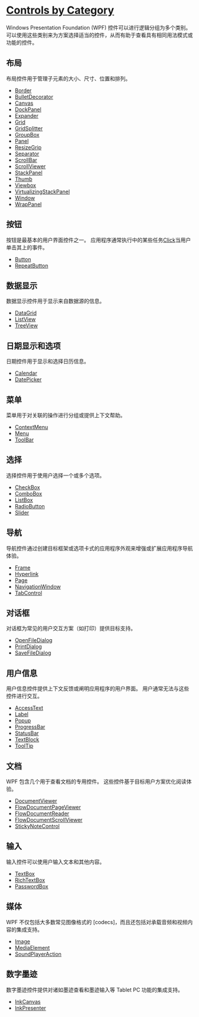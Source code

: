 # [Controls by Category](https://docs.microsoft.com/en-us/dotnet/framework/wpf/controls/controls-by-category)

Windows Presentation Foundation (WPF) 控件可以进行逻辑分组为多个类别。 可以使用这些类别来为方案选择适当的控件，从而有助于查看具有相同用法模式或功能的控件。

## 布局

布局控件用于管理子元素的大小、尺寸、位置和排列。

- [Border](https://docs.microsoft.com/zh-cn/dotnet/api/system.windows.controls.border)
- [BulletDecorator](https://docs.microsoft.com/zh-cn/dotnet/api/system.windows.controls.primitives.bulletdecorator)
- [Canvas](https://docs.microsoft.com/zh-cn/dotnet/api/system.windows.controls.canvas)
- [DockPanel](https://docs.microsoft.com/zh-cn/dotnet/api/system.windows.controls.dockpanel)
- [Expander](https://docs.microsoft.com/zh-cn/dotnet/api/system.windows.controls.expander)
- [Grid](https://docs.microsoft.com/zh-cn/dotnet/api/system.windows.controls.grid)
- [GridSplitter](https://docs.microsoft.com/zh-cn/dotnet/api/system.windows.controls.gridsplitter)
- [GroupBox](https://docs.microsoft.com/zh-cn/dotnet/api/system.windows.controls.groupbox)
- [Panel](https://docs.microsoft.com/zh-cn/dotnet/api/system.windows.controls.panel)
- [ResizeGrip](https://docs.microsoft.com/zh-cn/dotnet/api/system.windows.controls.primitives.resizegrip)
- [Separator](https://docs.microsoft.com/zh-cn/dotnet/api/system.windows.controls.separator)
- [ScrollBar](https://docs.microsoft.com/zh-cn/dotnet/api/system.windows.controls.primitives.scrollbar)
- [ScrollViewer](https://docs.microsoft.com/zh-cn/dotnet/api/system.windows.controls.scrollviewer)
- [StackPanel](https://docs.microsoft.com/zh-cn/dotnet/api/system.windows.controls.stackpanel)
- [Thumb](https://docs.microsoft.com/zh-cn/dotnet/api/system.windows.controls.primitives.thumb)
- [Viewbox](https://docs.microsoft.com/zh-cn/dotnet/api/system.windows.controls.viewbox)
- [VirtualizingStackPanel](https://docs.microsoft.com/zh-cn/dotnet/api/system.windows.controls.virtualizingstackpanel)
- [Window](https://docs.microsoft.com/zh-cn/dotnet/api/system.windows.window)
- [WrapPanel](https://docs.microsoft.com/zh-cn/dotnet/api/system.windows.controls.wrappanel)

## 按钮

按钮是最基本的用户界面控件之一。 应用程序通常执行中的某些任务[Click](https://docs.microsoft.com/zh-cn/dotnet/api/system.windows.controls.primitives.buttonbase.click)当用户单击其上的事件。

- [Button](https://docs.microsoft.com/zh-cn/dotnet/api/system.windows.controls.button)
- [RepeatButton](https://docs.microsoft.com/zh-cn/dotnet/api/system.windows.controls.primitives.repeatbutton)

## 数据显示

数据显示控件用于显示来自数据源的信息。

- [DataGrid](https://docs.microsoft.com/zh-cn/dotnet/api/system.windows.controls.datagrid)
- [ListView](https://docs.microsoft.com/zh-cn/dotnet/api/system.windows.controls.listview)
- [TreeView](https://docs.microsoft.com/zh-cn/dotnet/api/system.windows.controls.treeview)

## 日期显示和选项

日期控件用于显示和选择日历信息。

- [Calendar](https://docs.microsoft.com/zh-cn/dotnet/api/system.windows.controls.calendar)
- [DatePicker](https://docs.microsoft.com/zh-cn/dotnet/api/system.windows.controls.datepicker)

## 菜单

菜单用于对关联的操作进行分组或提供上下文帮助。

- [ContextMenu](https://docs.microsoft.com/zh-cn/dotnet/api/system.windows.controls.contextmenu)
- [Menu](https://docs.microsoft.com/zh-cn/dotnet/api/system.windows.controls.menu)
- [ToolBar](https://docs.microsoft.com/zh-cn/dotnet/api/system.windows.controls.toolbar)

## 选择

选择控件用于使用户选择一个或多个选项。

- [CheckBox](https://docs.microsoft.com/zh-cn/dotnet/api/system.windows.controls.checkbox)
- [ComboBox](https://docs.microsoft.com/zh-cn/dotnet/api/system.windows.controls.combobox)
- [ListBox](https://docs.microsoft.com/zh-cn/dotnet/api/system.windows.controls.listbox)
- [RadioButton](https://docs.microsoft.com/zh-cn/dotnet/api/system.windows.controls.radiobutton)
- [Slider](https://docs.microsoft.com/zh-cn/dotnet/api/system.windows.controls.slider)

## 导航

导航控件通过创建目标框架或选项卡式的应用程序外观来增强或扩展应用程序导航体验。

- [Frame](https://docs.microsoft.com/zh-cn/dotnet/api/system.windows.controls.frame)
- [Hyperlink](https://docs.microsoft.com/zh-cn/dotnet/api/system.windows.documents.hyperlink)
- [Page](https://docs.microsoft.com/zh-cn/dotnet/api/system.windows.controls.page)
- [NavigationWindow](https://docs.microsoft.com/zh-cn/dotnet/api/system.windows.navigation.navigationwindow)
- [TabControl](https://docs.microsoft.com/zh-cn/dotnet/api/system.windows.controls.tabcontrol)

## 对话框

对话框为常见的用户交互方案（如打印）提供目标支持。

- [OpenFileDialog](https://docs.microsoft.com/zh-cn/dotnet/api/microsoft.win32.openfiledialog)
- [PrintDialog](https://docs.microsoft.com/zh-cn/dotnet/api/system.windows.controls.printdialog)
- [SaveFileDialog](https://docs.microsoft.com/zh-cn/dotnet/api/microsoft.win32.savefiledialog)

## 用户信息

用户信息控件提供上下文反馈或阐明应用程序的用户界面。 用户通常无法与这些控件进行交互。

- [AccessText](https://docs.microsoft.com/zh-cn/dotnet/api/system.windows.controls.accesstext)
- [Label](https://docs.microsoft.com/zh-cn/dotnet/api/system.windows.controls.label)
- [Popup](https://docs.microsoft.com/zh-cn/dotnet/api/system.windows.controls.primitives.popup)
- [ProgressBar](https://docs.microsoft.com/zh-cn/dotnet/api/system.windows.controls.progressbar)
- [StatusBar](https://docs.microsoft.com/zh-cn/dotnet/api/system.windows.controls.primitives.statusbar)
- [TextBlock](https://docs.microsoft.com/zh-cn/dotnet/api/system.windows.controls.textblock)
- [ToolTip](https://docs.microsoft.com/zh-cn/dotnet/api/system.windows.controls.tooltip)

## 文档

WPF 包含几个用于查看文档的专用控件。 这些控件基于目标用户方案优化阅读体验。

- [DocumentViewer](https://docs.microsoft.com/zh-cn/dotnet/api/system.windows.controls.documentviewer)
- [FlowDocumentPageViewer](https://docs.microsoft.com/zh-cn/dotnet/api/system.windows.controls.flowdocumentpageviewer)
- [FlowDocumentReader](https://docs.microsoft.com/zh-cn/dotnet/api/system.windows.controls.flowdocumentreader)
- [FlowDocumentScrollViewer](https://docs.microsoft.com/zh-cn/dotnet/api/system.windows.controls.flowdocumentscrollviewer)
- [StickyNoteControl](https://docs.microsoft.com/zh-cn/dotnet/api/system.windows.controls.stickynotecontrol)

## 输入

输入控件可以使用户输入文本和其他内容。

- [TextBox](https://docs.microsoft.com/zh-cn/dotnet/api/system.windows.controls.textbox)
- [RichTextBox](https://docs.microsoft.com/zh-cn/dotnet/api/system.windows.controls.richtextbox)
- [PasswordBox](https://docs.microsoft.com/zh-cn/dotnet/api/system.windows.controls.passwordbox)

## 媒体

WPF 不仅包括大多数常见图像格式的 [codecs]，而且还包括对承载音频和视频内容的集成支持。

- [Image](https://docs.microsoft.com/zh-cn/dotnet/api/system.windows.controls.image)
- [MediaElement](https://docs.microsoft.com/zh-cn/dotnet/api/system.windows.controls.mediaelement)
- [SoundPlayerAction](https://docs.microsoft.com/zh-cn/dotnet/api/system.windows.controls.soundplayeraction)

## 数字墨迹

数字墨迹控件提供对诸如墨迹查看和墨迹输入等 Tablet PC 功能的集成支持。

- [InkCanvas](https://docs.microsoft.com/zh-cn/dotnet/api/system.windows.controls.inkcanvas)
- [InkPresenter](https://docs.microsoft.com/zh-cn/dotnet/api/system.windows.controls.inkpresenter)